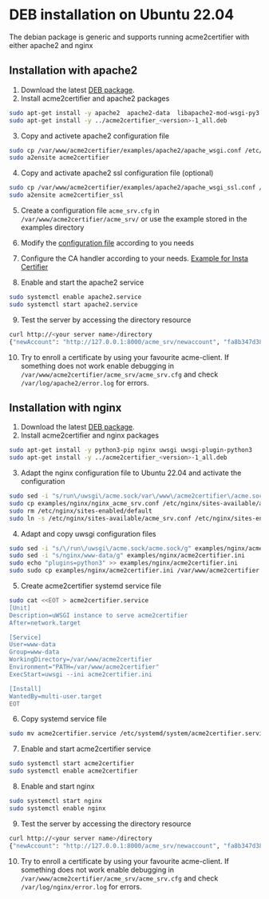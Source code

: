 <!-- markdownlint-disable  MD013 MD014 MD029 -->
<!-- wiki-title DEB installation on Ubuntu 22.04-->
# DEB installation on Ubuntu 22.04

The debian package is generic and supports running acme2certifier with either apache2 and nginx

## Installation with apache2

1. Download the latest [DEB package](https://github.com/grindsa/acme2certifier/releases).
2. Install acme2certifier and apache2 packages

```bash
sudo apt-get install -y apache2  apache2-data  libapache2-mod-wsgi-py3
sudo apt-get install -y ../acme2certifier_<version>-1_all.deb
```

3. Copy and activete apache2 configuration file

```bash
sudo cp /var/www/acme2certifier/examples/apache2/apache_wsgi.conf /etc/apache2/sites-available/acme2certifier.conf
sudo a2ensite acme2certifier
```

4. Copy and activate apache2 ssl configuration file (optional)

```bash
sudo cp /var/www/acme2certifier/examples/apache2/apache_wsgi_ssl.conf /etc/apache2/sites-available/acme2certifier_ssl.conf
sudo a2ensite acme2certifier_ssl
```

5. Create a configuration file `acme_srv.cfg` in `/var/www/acme2certifier/acme_srv/` or use the example stored in the examples directory
6. Modify the [configuration file](acme_srv.md) according to you needs
7. Configure the CA handler according to your needs. [Example for Insta Certifier](certifier.md)

8. Enable and start the apache2 service

```bash
sudo systemctl enable apache2.service
sudo systemctl start apache2.service
```

9. Test the server by accessing the directory resource

```bash
curl http://<your server name>/directory
{"newAccount": "http://127.0.0.1:8000/acme_srv/newaccount", "fa8b347d3849421ebc4b234205418805": "https://community.letsencrypt.org/t/adding-random-entries-to-the-directory/33417", "keyChange": "http://127.0.0.1:8000/acme_srv/key-change", "newNonce": "http://127.0.0.1:8000/acme_srv/newnonce", "meta": {"home": "https://github.com/grindsa/acme2certifier", "author": "grindsa <grindelsack@gmail.com>"}, "newOrder": "http://127.0.0.1:8000/acme_srv/neworders", "revokeCert": "http://127.0.0.1:8000/acme_srv/revokecert"}
```

10. Try to enroll a certificate by using your favourite acme-client. If something does not work enable debugging in `/var/www/acme2certifier/acme_srv/acme_srv.cfg` and check `/var/log/apache2/error.log` for errors.

## Installation with nginx

1. Download the latest [DEB package](https://github.com/grindsa/acme2certifier/releases).
2. Install acme2certifier and nginx packages

```bash
sudo apt-get install -y python3-pip nginx uwsgi uwsgi-plugin-python3
sudo apt-get install -y ../acme2certifier_<version>-1_all.deb
```

3. Adapt the nginx configuration file to Ubuntu 22.04 and activate the configuration

```bash
sudo sed -i "s/run\/uwsgi\/acme.sock/var\/www\/acme2certifier\/acme.sock/g" examples/nginx/nginx_acme_srv.conf
sudo cp examples/nginx/nginx_acme_srv.conf /etc/nginx/sites-available/acme_srv.conf
sudo rm /etc/nginx/sites-enabled/default
sudo ln -s /etc/nginx/sites-available/acme_srv.conf /etc/nginx/sites-enabled/acme_srv.conf
```

4. Adapt and copy uwsgi configuration files

```bash
sudo sed -i "s/\/run\/uwsgi\/acme.sock/acme.sock/g" examples/nginx/acme2certifier.ini
sudo sed -i "s/nginx/www-data/g" examples/nginx/acme2certifier.ini
sudo echo "plugins=python3" >> examples/nginx/acme2certifier.ini
sudo sudo cp examples/nginx/acme2certifier.ini /var/www/acme2certifier
```

5. Create acme2certifier systemd service file

```bash
sudo cat <<EOT > acme2certifier.service
[Unit]
Description=uWSGI instance to serve acme2certifier
After=network.target

[Service]
User=www-data
Group=www-data
WorkingDirectory=/var/www/acme2certifier
Environment="PATH=/var/www/acme2certifier"
ExecStart=uwsgi --ini acme2certifier.ini

[Install]
WantedBy=multi-user.target
EOT
```

6. Copy systemd service file

```bash
sudo mv acme2certifier.service /etc/systemd/system/acme2certifier.service
```

7. Enable and start acme2certifier service

```bash
sudo systemctl start acme2certifier
sudo systemctl enable acme2certifier
```

8. Enable and start nginx

```bash
sudo systemctl start nginx
sudo systemctl enable nginx
```

9. Test the server by accessing the directory resource

```bash
curl http://<your server name>/directory
{"newAccount": "http://127.0.0.1:8000/acme_srv/newaccount", "fa8b347d3849421ebc4b234205418805": "https://community.letsencrypt.org/t/adding-random-entries-to-the-directory/33417", "keyChange": "http://127.0.0.1:8000/acme_srv/key-change", "newNonce": "http://127.0.0.1:8000/acme_srv/newnonce", "meta": {"home": "https://github.com/grindsa/acme2certifier", "author": "grindsa <grindelsack@gmail.com>"}, "newOrder": "http://127.0.0.1:8000/acme_srv/neworders", "revokeCert": "http://127.0.0.1:8000/acme_srv/revokecert"}
```

10. Try to enroll a certificate by using your favourite acme-client. If something does not work enable debugging in `/var/www/acme2certifier/acme_srv/acme_srv.cfg` and check `/var/log/nginx/error.log` for errors.
